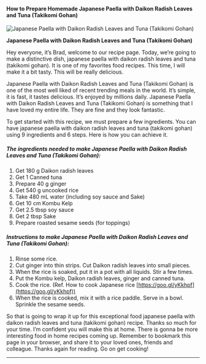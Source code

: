             

#### How to Prepare Homemade Japanese Paella with Daikon Radish Leaves and Tuna (Takikomi Gohan)

![Japanese Paella with Daikon Radish Leaves and Tuna (Takikomi Gohan)](https://img-global.cpcdn.com/recipes/7b8eaee3c7e7abd7/751x532cq70/japanese-paella-with-daikon-radish-leaves-and-tuna-takikomi-gohan-recipe-main-photo.jpg)

**Japanese Paella with Daikon Radish Leaves and Tuna (Takikomi Gohan)**

Hey everyone, it’s Brad, welcome to our recipe page. Today, we’re going to make a distinctive dish, japanese paella with daikon radish leaves and tuna (takikomi gohan). It is one of my favorites food recipes. This time, I will make it a bit tasty. This will be really delicious.

Japanese Paella with Daikon Radish Leaves and Tuna (Takikomi Gohan) is one of the most well liked of recent trending meals in the world. It’s simple, it is fast, it tastes delicious. It’s enjoyed by millions daily. Japanese Paella with Daikon Radish Leaves and Tuna (Takikomi Gohan) is something that I have loved my entire life. They are fine and they look fantastic.

To get started with this recipe, we must prepare a few ingredients. You can have japanese paella with daikon radish leaves and tuna (takikomi gohan) using 9 ingredients and 6 steps. Here is how you can achieve it.

##### The ingredients needed to make Japanese Paella with Daikon Radish Leaves and Tuna (Takikomi Gohan):

1.  Get 180 g Daikon radish leaves
2.  Get 1 Canned tuna
3.  Prepare 40 g ginger
4.  Get 540 g uncooked rice
5.  Take 480 mL water (including soy sauce and Sake)
6.  Get 10 cm Kombu Kelp
7.  Get 2.5 tbsp soy sauce
8.  Get 2 tbsp Sake
9.  Prepare roasted sesame seeds (for toppings)

##### Instructions to make Japanese Paella with Daikon Radish Leaves and Tuna (Takikomi Gohan):

1.  Rinse some rice.
2.  Cut ginger into thin strips. Cut Daikon radish leaves into small pieces.
3.  When the rice is soaked, put it in a pot with all liquids. Stir a few times.
4.  Put the Kombu kelp, Daikon radish leaves, ginger and canned tuna.
5.  Cook the rice. (Ref. How to cook Japanese rice [https://goo.gl/yKkhpf](https://goo.gl/yKkhpf))
6.  When the rice is cooked, mix it with a rice paddle. Serve in a bowl. Sprinkle the sesame seeds.

So that is going to wrap it up for this exceptional food japanese paella with daikon radish leaves and tuna (takikomi gohan) recipe. Thanks so much for your time. I’m confident you will make this at home. There is gonna be more interesting food in home recipes coming up. Remember to bookmark this page in your browser, and share it to your loved ones, friends and colleague. Thanks again for reading. Go on get cooking!

* * *